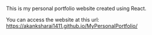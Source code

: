 This is my personal portfolio website created using React. 

You can access the website at this url: https://akanksharai1411.github.io/MyPersonalPortfolio/

